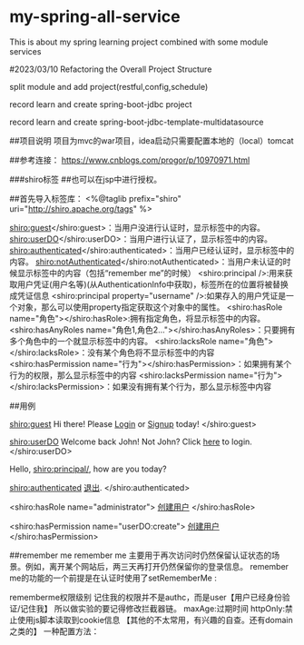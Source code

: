 # my-spring-all-service
This is about my spring learning project combined with some module services

#2023/03/10
Refactoring the Overall Project Structure

split module and add project(restful,config,schedule) 


record learn and create spring-boot-jdbc project

record learn and create spring-boot-jdbc-template-multidatasource

##项目说明
项目为mvc的war项目，idea启动只需要配置本地的（local）tomcat

##参考连接：
https://www.cnblogs.com/progor/p/10970971.html

###shiro标签
##也可以在jsp中进行授权。

##首先导入标签库：
<%@taglib prefix="shiro" uri="http://shiro.apache.org/tags" %>

<shiro:guest></shiro:guest>：当用户没进行认证时，显示标签中的内容。
<shiro:userDO></shiro:userDO>：当用户进行认证了，显示标签中的内容。
<shiro:authenticated></shiro:authenticated>：当用户已经认证时，显示标签中的内容。
<shiro:notAuthenticated></shiro:notAuthenticated>：当用户未认证的时候显示标签中的内容（包括“remember me”的时候）
<shiro:principal />:用来获取用户凭证(用户名等)(从AuthenticationInfo中获取)，标签所在的位置将被替换成凭证信息
<shiro:principal property="username" />:如果存入的用户凭证是一个对象，那么可以使用property指定获取这个对象中的属性。
<shiro:hasRole name="角色"></shiro:hasRole>:拥有指定角色，将显示标签中的内容。
<shiro:hasAnyRoles name="角色1,角色2..."></shiro:hasAnyRoles>：只要拥有多个角色中的一个就显示标签中的内容。
<shiro:lacksRole name="角色"></shiro:lacksRole>：没有某个角色将不显示标签中的内容
<shiro:hasPermission name="行为"></shiro:hasPermission>：如果拥有某个行为的权限，那么显示标签中的内容
<shiro:lacksPermission name="行为"></shiro:lacksPermission>：如果没有拥有某个行为，那么显示标签中内容

##用例
<!-- 一个未登录的场景 -->
<shiro:guest>
    Hi there!  Please <a href="login.jsp">Login</a> or <a href="signup.jsp">Signup</a> today!
</shiro:guest>

<!-- 已登录过，准备切换其他用户的场景 -->
<shiro:userDO>
    Welcome back John!  Not John? Click <a href="login.jsp">here<a> to login.
</shiro:userDO>

<!-- 显示登录用户的用户名的场景 -->
Hello, <shiro:principal/>, how are you today?

<!-- 用户已经认证通过的场景 -->
<shiro:authenticated>
    <a href="/logout">退出</a>.
</shiro:authenticated>

<!-- 拥有某个角色的场景 -->
<shiro:hasRole name="administrator">
    <a href="createUser.jsp">创建用户</a>
</shiro:hasRole>

<!-- 拥有某个行为的场景 -->
<shiro:hasPermission name="userDO:create">
    <a href="createUser.jsp">创建用户</a>
</shiro:hasPermission>


##remember me
remember me 主要用于再次访问时仍然保留认证状态的场景。例如，离开某个网站后，两三天再打开仍然保留你的登录信息。
remember me的功能的一个前提是在认证时使用了setRememberMe :

rememberme权限级别
记住我的权限并不是authc，而是user【用户已经身份验证/记住我】
所以做实验的要记得修改拦截器链。
maxAge:过期时间
httpOnly:禁止使用js脚本读取到cookie信息
【其他的不太常用，有兴趣的自查。还有domain之类的】
一种配置方法：

